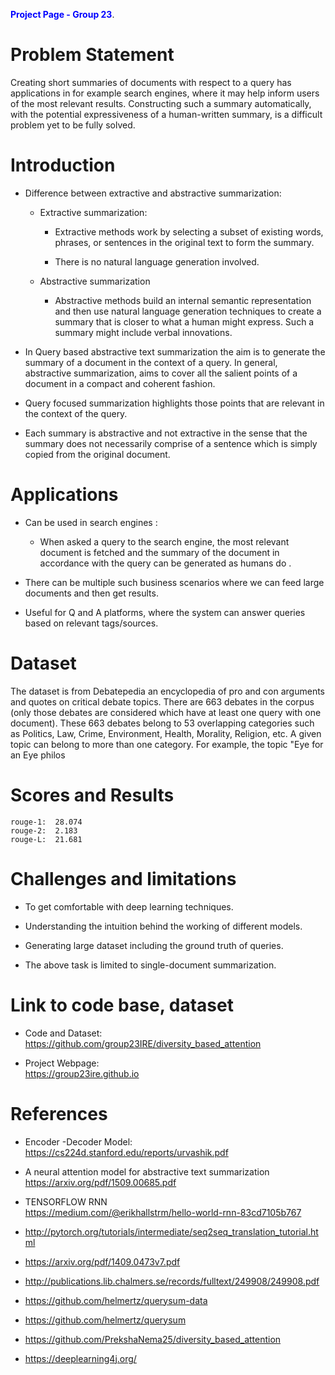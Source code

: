 <span style="color:blue">**Project Page - Group 23**</span>.

Problem Statement
=================

Creating short summaries of documents with respect to a query has
applications in for example search engines, where it may help inform
users of the most relevant results. Constructing such a summary
automatically, with the potential expressiveness of a human-written
summary, is a difficult problem yet to be fully solved.

Introduction
============

-   Difference between extractive and abstractive summarization:

    -   Extractive summarization:

        -   Extractive methods work by selecting a subset of existing
            words, phrases, or sentences in the original text to form
            the summary.

        -   There is no natural language generation involved.

    -   Abstractive summarization

        -   Abstractive methods build an internal semantic
            representation and then use natural language generation
            techniques to create a summary that is closer to what a
            human might express. Such a summary might include verbal
            innovations.

-   In Query based abstractive text summarization the aim is to generate
    the summary of a document in the context of a query. In general,
    abstractive summarization, aims to cover all the salient points of a
    document in a compact and coherent fashion.

-   Query focused summarization highlights those points that are
    relevant in the context of the query.

-   Each summary is abstractive and not extractive in the sense that the
    summary does not necessarily comprise of a sentence which is simply
    copied from the original document.

Applications
============

-   Can be used in search engines :

    -   When asked a query to the search engine, the most relevant
        document is fetched and the summary of the document in
        accordance with the query can be generated as humans do .

-   There can be multiple such business scenarios where we can feed
    large documents and then get results.

-   Useful for Q and A platforms, where the system can answer queries
    based on relevant tags/sources.

Dataset
=======

The dataset is from Debatepedia an encyclopedia of pro and con arguments
and quotes on critical debate topics. There are 663 debates in the
corpus (only those debates are considered which have at least one query
with one document). These 663 debates belong to 53 overlapping
categories such as Politics, Law, Crime, Environment, Health, Morality,
Religion, etc. A given topic can belong to more than one category. For
example, the topic "Eye for an Eye philos

Scores and Results
==================
```
rouge-1:  28.074
rouge-2:  2.183
rouge-L:  21.681
```
Challenges and limitations
==========================

-   To get comfortable with deep learning techniques.

-   Understanding the intuition behind the working of different models.

-   Generating large dataset including the ground truth of queries.

-   The above task is limited to single-document summarization.

Link to code base, dataset
==========================

-   Code and Dataset:\
    <https://github.com/group23IRE/diversity_based_attention>

-   Project Webpage:\
    <https://group23ire.github.io>

References
==========

-   Encoder -Decoder Model:\
    <https://cs224d.stanford.edu/reports/urvashik.pdf>

-   A neural attention model for abstractive text summarization\
    <https://arxiv.org/pdf/1509.00685.pdf>

-   TENSORFLOW RNN\
    <https://medium.com/@erikhallstrm/hello-world-rnn-83cd7105b767>

-   <http://pytorch.org/tutorials/intermediate/seq2seq_translation_tutorial.html>

-   <https://arxiv.org/pdf/1409.0473v7.pdf>

-   <http://publications.lib.chalmers.se/records/fulltext/249908/249908.pdf>

-   <https://github.com/helmertz/querysum-data>

-   <https://github.com/helmertz/querysum>

-   <https://github.com/PrekshaNema25/diversity_based_attention>

-   <https://deeplearning4j.org/>
